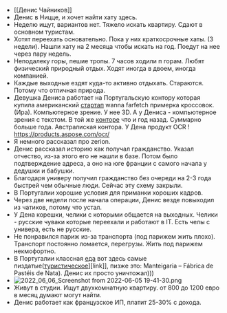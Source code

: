 - [[Денис Чайников]]
- Денис в Ницце, и хочет найти хату здесь.
- Неделю ищут, вариантов нет. Тяжело искать квартиру. Сдают в основном туристам.
- Хотят переехать основательно. Пока у них краткосрочные хаты. (3 недели). Нашли хату на 2 месяца чтобы искать на год. Поедут на нее через пару недель.
- Неподалеку горы, пешие тропы. 7 часов ходили п горам. Любят физический природный отдых. Ходят иногда в двоем, иногда компанией.
- Каждые выходные ездят куда-то активно отдыхать. Стараются. Потому что отличная природа.
- Девушка Дениса работает на Португальскую контору которая купила американский [стартап](https://wanna.fashion/farfetch) wanna farfetch примерка кроссовок. (Ира). Компьютерное зрение. У нее 3D. А у Дениса - компьютерное зрения с текстом. В той же [конторе](https://www.aspose.com/) что и год назад. Суммарно больше года. Австралиская контора. У Дена продукт OCR ! https://products.aspose.com/ocr/
- Я немного рассказал про zerion.
- Денис рассказал историю как получал гражданство. Указал отчество, из-за этого его не нашли в базе. Потом было подтверждение адреса, а оно на юге франции с самого начала у дедушки и бабушки.
- Благодаря универу получил гражданство без очереди на 2-3 года быстрей чем обычные люди. Сейчас эту схему закрыли.
- В Португалии хорошие условия для приманки хороших кадров.
- Через две недели после начала операции, Денис везде повыходил из чатиков, потому что устал.
- У Дена корешки, челики с которыми общается на выходных. Челики - русские чуваки которые переехали и работают в IT. Есть челы с универа, есть не русские.
- Не понравился париж из-за транспорта (под парижем жить плохо). Транспорт постоянно ломается, перегрузы. Жить под парижем некмофортно.
- В Португалии классная [еда](https://www.google.com/search?channel=nrow5&client=firefox-b-d&q=pasteis%20de%20nata&authuser=1) вот здесь самые пиздатые([туристическое]([[https://www.google.com/search?q=pastel%20de%20nata%20lisbonne%20best%20place&client=firefox-b-d&channel=nrow5&source=lnms&tbm=isch&sa=X&ved=2ahUKEwiYtbiP4Jb4AhUC-BoKHavQDNIQ_AUoAXoECAEQAw&biw=1536&bih=703&dpr=1.25&authuser=1)][link]], пизже это: Manteigaria – Fábrica de Pastéis de Nata). Денис их просто уничтожал)))
- ![2022_06_06_Screenshot from 2022-06-05 19-41-30.png](https://cdn.logseq.com/%2Ffbdf4d4d-243b-41a3-a081-9e4336bdedfbd3b17db8-cec4-4bb2-915e-9b3f0111a1442022_06_06_Screenshot%20from%202022-06-05%2019-41-30.png?Expires=4808095565&Signature=S1-OSv3x4V3gTNY3y~IlD7316ljOoanq4F0N0j4fU5UUus8V~jDRrcadbKjZkRlefUgNDPj3t2iUcMWLShBer1M9P2w~W1M1GkbLcvornx0xXg1yFsqDSeN2-Blt5kTy5wm1nellJ21z16C9-bqi9nF6cCz4gigLx67XVbTop5G4ckbczIAF3ZYqY~RAk7MAFQz3xPry6ZSidpE4FFsa8est~Nm6U9xW3kaSflpbZOgzYiX~~JCLMoaFvXZWhewbSV9L6y5lzLGLYqbWVlvNWWzEKzyobDy4k5NvY2R5ptDVXXU3XSd0Aj4VOEGWd6XkreUSIi6J7epX9ofV~v~c9g__&Key-Pair-Id=APKAJE5CCD6X7MP6PTEA)
- Живут в студии. Ищут двухкомнатную квартиру. от 800 до 1200 евро в месяц думают могут найти.
- Денис работает как французское ИП, платит 25-30% с дохода.